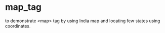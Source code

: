 # map_tag
to demonstrate &lt;map> tag by using India map and locating few states using coordinates.
